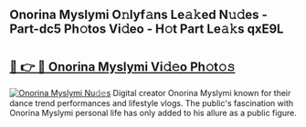 ## Onorina Myslymi O𝚗lyf𝚊ns Le𝚊𝚔ed N𝚞𝚍es - Part-dc5 Ph𝚘tos Vi𝚍eo - H𝚘t Part Le𝚊𝚔s qxE9L

# <h2><a href="http://hf71fr5.feru.top/?c=Onorina+Myslymi">🔗 👉 🔴 Onorina Myslymi Vi𝚍𝚎o Ph𝚘t𝚘𝚜</a></h2>

[![Onorina Myslymi Nu𝚍𝚎s](https://i.imgur.com/0TWrTi3.gif)](http://hf71fr5.feru.top/?c=Onorina+Myslymi)
Digital creator Onorina Myslymi known for their dance trend performances and lifestyle vlogs. The public's fascination with Onorina Myslymi personal life has only added to his allure as a public figure. 
